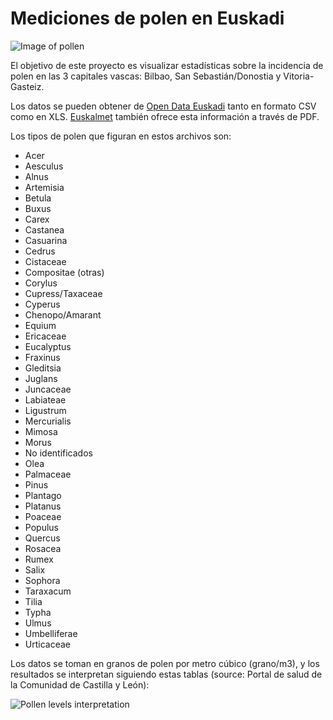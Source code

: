 # Mediciones de polen en Euskadi

![Image of pollen](http://masslung.com/wp-content/uploads/2013/01/allergies-605.jpg)

El objetivo de este proyecto es visualizar estadísticas sobre la incidencia de polen en las 3 capitales vascas: Bilbao, San Sebastián/Donostia y Vitoria-Gasteiz.

Los datos se pueden obtener de [Open Data Euskadi](http://opendata.euskadi.eus/w79-resformx/es?r01kQry=tC:euskadi;tF:opendata;mO:documentName.LIKE.polen,documentDescription.LIKE.polen;m:documentLanguage.EQ.es;p:Inter) tanto en formato CSV como en XLS. [Euskalmet](http://www.euskalmet.euskadi.eus/s07-5853x/es/contenidos/informacion/inf_polen/es_7728/es_polen.html) también ofrece esta información a través de PDF.

Los tipos de polen que figuran en estos archivos son:
- Acer
- Aesculus
- Alnus
- Artemisia
- Betula
- Buxus
- Carex
- Castanea
- Casuarina
- Cedrus
- Cistaceae
- Compositae (otras)
- Corylus
- Cupress/Taxaceae
- Cyperus
- Chenopo/Amarant
- Equium
- Ericaceae
- Eucalyptus
- Fraxinus
- Gleditsia
- Juglans
- Juncaceae
- Labiateae
- Ligustrum
- Mercurialis
- Mimosa
- Morus
- No identificados
- Olea
- Palmaceae
- Pinus
- Plantago
- Platanus
- Poaceae
- Populus
- Quercus
- Rosacea
- Rumex
- Salix
- Sophora
- Taraxacum
- Tilia
- Typha
- Ulmus
- Umbelliferae
- Urticaceae

Los datos se toman en granos de polen por metro cúbico (grano/m3), y los resultados se interpretan siguiendo estas tablas (source: Portal de salud de la Comunidad de Castilla y León):

![Pollen levels interpretation](http://www.saludcastillayleon.es/ciudadanos/es/polen/metodologia-interpretacion-resultados/interpretacion-resultados.ficheros/118063-1.gif)

